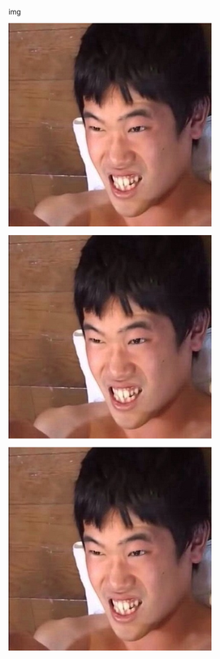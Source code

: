 img

![ごはんのおかず](hide.jpeg)

![ごはんのおかず][1]

[1]: hide.jpeg

[![ごはんおかず3](hide.jpeg)](http://google.com)
